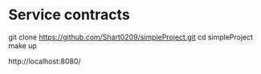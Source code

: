 # Service contracts

git clone https://github.com/Shart0209/simpleProject.git
cd simpleProject
make up

http://localhost:8080/
